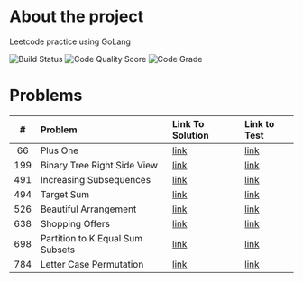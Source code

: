 <!-- ABOUT THE PROJECT -->

# About the project

Leetcode practice using GoLang

![Build Status](https://github.com/serhii-soboliev/golc/actions/workflows/go.yml/badge.svg)
![Code Quality Score](https://api.codiga.io/project/34041/score/svg)
![Code Grade](https://api.codiga.io/project/34041/status/svg)

# Problems

|#  | Problem          | Link To Solution                              | Link to Test                                 |
|:-:| :---             | :-                                            | :-                                           |
|66| Plus One | [link](math/66.plus_one.go)| [link](math/66.plus_one_test.go)|
|199| Binary Tree Right Side View | [link](tree/199.binary_tree_right_side_view.go)| [link](tree/199.binary_tree_right_side_view_test.go)|
|491| Increasing Subsequences | [link](backtracking/491.increasing_subsequences.go)| [link](backtracking/491.increasing_subsequences_test.go)|
|494| Target Sum | [link](backtracking/494.target_sum.go)| [link](backtracking/494.target_sum_test.go)|
|526| Beautiful Arrangement | [link](backtracking/526.beautiful_arrangement.go)| [link](backtracking/526.beautiful_arrangement_test.go)|
|638| Shopping Offers  | [link](backtracking/638.shopping_offers.go)| [link](backtracking/638.shopping_offers_test.go)|
|698| Partition to K Equal Sum Subsets  | [link](backtracking/698.partition_k_equal_sum_subsets.go)| [link](backtracking/698.partition_k_equal_sum_subsets_test.go)|
|784| Letter Case Permutation  | [link](backtracking/784.letter_case_permutation.go)| [link](backtracking/784.letter_case_permutation_test.go)|
